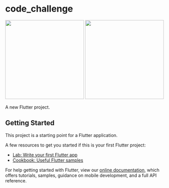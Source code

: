 # code_challenge

<img src="https://github.com/daniorca/challenge/blob/master/screenshots/contacts_1.png" width="250">
<img src="https://github.com/daniorca/challenge/blob/master/screenshots/contacts_2.png" width="250">

A new Flutter project.

## Getting Started

This project is a starting point for a Flutter application.

A few resources to get you started if this is your first Flutter project:

- [Lab: Write your first Flutter app](https://flutter.dev/docs/get-started/codelab)
- [Cookbook: Useful Flutter samples](https://flutter.dev/docs/cookbook)

For help getting started with Flutter, view our
[online documentation](https://flutter.dev/docs), which offers tutorials,
samples, guidance on mobile development, and a full API reference.
